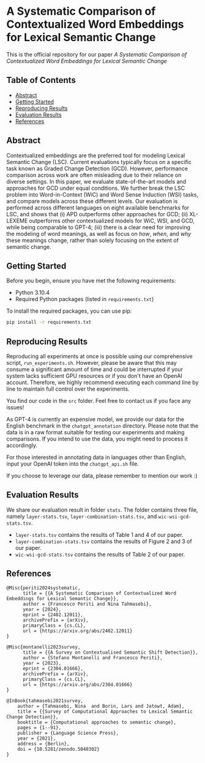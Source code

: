 # A Systematic Comparison of Contextualized Word Embeddings for Lexical Semantic Change

This is the official repository for our paper _A Systematic Comparison of Contextualized Word Embeddings for Lexical Semantic Change_

## Table of Contents

- [Abstract](#abstract)
- [Getting Started](#getting-started)
- [Reproducing Results](#reproducing-results)
- [Evaluation Results](#evaluation-results)
- [References](#references)

## Abstract
Contextualized embeddings are the preferred tool for modeling Lexical Semantic Change (LSC). Current evaluations typically focus on a specific task known as Graded Change Detection (GCD). However, performance comparison across work are often misleading due to their reliance on diverse settings. In this paper, we evaluate state-of-the-art models and approaches for GCD under equal conditions. We further break the LSC problem into Word-in-Context (WiC) and Word Sense Induction (WSI) tasks, and compare models across these different levels. Our evaluation is performed across different languages on eight available benchmarks for LSC, and shows that (i) APD outperforms other approaches for GCD; (ii) XL-LEXEME outperforms other contextualized models for WiC, WSI, and GCD, while being comparable to GPT-4; (iii) there is a clear need for improving the modeling of word meanings, as well as focus on _how_, _when_, and _why_ these meanings change, rather than solely focusing on the extent of semantic change.

## Getting Started
Before you begin, ensure you have met the following requirements:

- Python 3.10.4
- Required Python packages (listed in `requirements.txt`)

To install the required packages, you can use pip:

```bash
pip install -r requirements.txt
```
## Reproducing Results
Reproducing all experiments at once is possible using our comprehensive script, ```run_experiments.sh```. However, please be aware that this may consume a significant amount of time and could be interrupted if your system lacks sufficient GPU resources or if you don't have an OpenAI account. Therefore, we highly recommend executing each command line by line to maintain full control over the experiments.

You find our code in the ```src``` folder. Feel free to contact us if you face any issues!

As GPT-4 is currently an expensive model, we provide our data for the English benchmark in the ```chatgpt_annotation``` directory. Please note that the data is in a raw format suitable for testing our experiments and making comparisons. If you intend to use the data, you might need to process it accordingly.

For those interested in annotating data in languages other than English, input your OpenAI token into the ```chatgpt_api.sh``` file.

If you choose to leverage our data, please remember to mention our work :)

## Evaluation Results
We share our evaluation result in folder ```stats```. The folder contains three file, namely ```layer-stats.tsv```, ```layer-combination-stats.tsv```, and ```wic-wsi-gcd-stats.tsv```.

- ```layer-stats.tsv``` contains the results of Table 1 and 4 of our paper.
- ```layer-combination-stats.tsv``` contains the results of Figure 2 and 3 of our paper.
- ```wic-wsi-gcd-stats.tsv``` contains the results of Table 2 of our paper.

## References
```
@Misc{periti2024systematic,
      title = {{A Systematic Comparison of Contextualized Word Embeddings for Lexical Semantic Change}}, 
      author = {Francesco Periti and Nina Tahmasebi},
      year = {2024},
      eprint = {2402.12011},
      archivePrefix = {arXiv},
      primaryClass = {cs.CL},
      url = {https://arxiv.org/abs/2402.12011}
}
```

```
@Misc{montanelli2023survey,
      title = {{A Survey on Contextualised Semantic Shift Detection}}, 
      author = {Stefano Montanelli and Francesco Periti},
      year = {2023},
      eprint = {2304.01666},
      archivePrefix = {arXiv},
      primaryClass = {cs.CL},
      url = {https://arxiv.org/abs/2304.01666}
}
```

```
@InBook{tahmasebi2021survey,
    author = {Tahmasebi, Nina  and Borin, Lars and Jatowt, Adam},
    title = {{Survey of Computational Approaches to Lexical Semantic Change Detection}},
    booktitle = {Computational approaches to semantic change},
    pages = {1--91},
    publisher = {Language Science Press},
    year = {2021},
    address = {Berlin},
    doi = {10.5281/zenodo.5040302}
}
```
